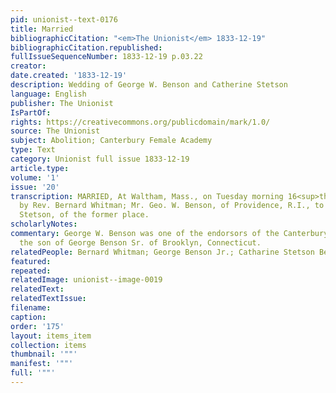 ```yaml
---
pid: unionist--text-0176
title: Married
bibliographicCitation: "<em>The Unionist</em> 1833-12-19"
bibliographicCitation.republished: 
fullIssueSequenceNumber: 1833-12-19 p.03.22
creator: 
date.created: '1833-12-19'
description: Wedding of George W. Benson and Catherine Stetson
language: English
publisher: The Unionist
IsPartOf: 
rights: https://creativecommons.org/publicdomain/mark/1.0/
source: The Unionist
subject: Abolition; Canterbury Female Academy
type: Text
category: Unionist full issue 1833-12-19
article.type: 
volume: '1'
issue: '20'
transcription: MARRIED, At Waltham, Mass., on Tuesday morning 16<sup>th</sup>inst.
  by Rev. Bernard Whitman; Mr. Geo. W. Benson, of Providence, R.I., to Miss<br>Catharine
  Stetson, of the former place.
scholarlyNotes: 
commentary: George W. Benson was one of the endorsors of the Canterbury Female Academy,
  the son of George Benson Sr. of Brooklyn, Connecticut.
relatedPeople: Bernard Whitman; George Benson Jr.; Catharine Stetson Benson
featured: 
repeated: 
relatedImage: unionist--image-0019
relatedText: 
relatedTextIssue: 
filename: 
caption: 
order: '175'
layout: items_item
collection: items
thumbnail: '""'
manifest: '""'
full: '""'
---
```

